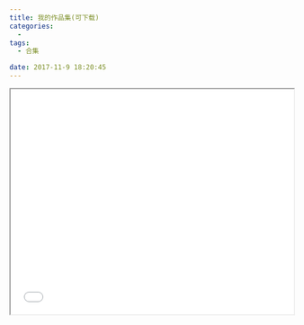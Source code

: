 ```yaml
---
title: 我的作品集(可下载)
categories:
  - 
tags:
  - 合集

date: 2017-11-9 18:20:45
---
```

<iframe src="../../PDF/徐瑞丽UI作品集.pdf" style="width:100%;height:400px"/>